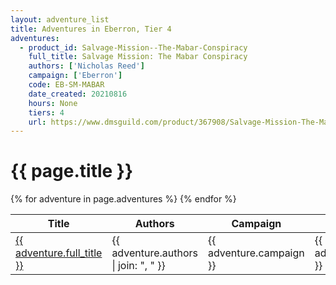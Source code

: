 ```yaml
---
layout: adventure_list
title: Adventures in Eberron, Tier 4
adventures:
  - product_id: Salvage-Mission--The-Mabar-Conspiracy
    full_title: Salvage Mission: The Mabar Conspiracy
    authors: ['Nicholas Reed']
    campaign: ['Eberron']
    code: EB-SM-MABAR
    date_created: 20210816
    hours: None
    tiers: 4
    url: https://www.dmsguild.com/product/367908/Salvage-Mission-The-Mabar-Conspiracy?filters=1000043_0_0_0_0_0_0_0
---
```


<h1 class="page-title">{{ page.title }}</h1>

<table class="adventure-table">
  <thead>
    <tr>
      <th>Title</th>
      <th>Authors</th>
      <th>Campaign</th>
      <th>Code</th>
      <th>Date</th>
      <th>Hours</th>
      <th>Tier</th>
    </tr>
  </thead>
  <tbody>
    {% for adventure in page.adventures %}
    <tr>
      <td><a href="{{ adventure.url }}">{{ adventure.full_title }}</a></td>
      <td>{{ adventure.authors | join: ", " }}</td>
      <td>{{ adventure.campaign }}</td>
      <td>{{ adventure.code }}</td>
      <td>{{ adventure.date_created }}</td>
      <td>{{ adventure.hours }}</td>
      <td>{{ adventure.tiers }}</td>
    </tr>
    {% endfor %}
  </tbody>
</table>

